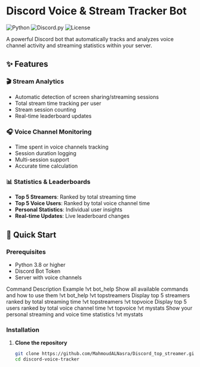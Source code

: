# Discord Voice & Stream Tracker Bot

![Python](https://img.shields.io/badge/Python-3.8%2B-blue)
![Discord.py](https://img.shields.io/badge/discord.py-2.0%2B-green)
![License](https://img.shields.io/badge/License-MIT-yellow)

A powerful Discord bot that automatically tracks and analyzes voice channel activity and streaming statistics within your server.

## ✨ Features

### 🎬 Stream Analytics
- Automatic detection of screen sharing/streaming sessions
- Total stream time tracking per user
- Stream session counting
- Real-time leaderboard updates

### 🎧 Voice Channel Monitoring
- Time spent in voice channels tracking
- Session duration logging
- Multi-session support
- Accurate time calculation

### 📊 Statistics & Leaderboards
- **Top 5 Streamers**: Ranked by total streaming time
- **Top 5 Voice Users**: Ranked by total voice channel time
- **Personal Statistics**: Individual user insights
- **Real-time Updates**: Live leaderboard changes

## 🚀 Quick Start

### Prerequisites
- Python 3.8 or higher
- Discord Bot Token
- Server with voice channels


Command	Description	Example
!vt bot_help	Show all available commands and how to use them	!vt bot_help
!vt topstreamers	Display top 5 streamers ranked by total streaming time	!vt topstreamers
!vt topvoice	Display top 5 users ranked by total voice channel time	!vt topvoice
!vt mystats	Show your personal streaming and voice time statistics	!vt mystats


### Installation

1. **Clone the repository**
   ```bash
   git clone https://github.com/MahmoudALNasra/Discord_top_streamer.git
   cd discord-voice-tracker

